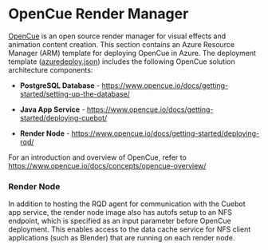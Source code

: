 # OpenCue Render Manager

<a href="http://www.opencue.io">OpenCue</a> is an open source render manager for visual effects and animation content creation. This section contains an Azure Resource Manager (ARM) template for deploying OpenCue in Azure. The deployment template (<a href="http://github.com/Azure/Avere/blob/master/src/tutorials/opencue/azuredeploy.json">azuredeploy.json</a>) includes the following OpenCue solution architecture components:

* **PostgreSQL Database** - https://www.opencue.io/docs/getting-started/setting-up-the-database/

* **Java App Service** - https://www.opencue.io/docs/getting-started/deploying-cuebot/

* **Render Node** - https://www.opencue.io/docs/getting-started/deploying-rqd/

For an introduction and overview of OpenCue, refer to https://www.opencue.io/docs/concepts/opencue-overview/

### Render Node

In addition to hosting the RQD agent for communication with the Cuebot app service, the render node image also has autofs setup to an NFS endpoint, which is specified as an input parameter before OpenCue deployment. This enables access to the data cache service for NFS client applications (such as Blender) that are running on each render node.
